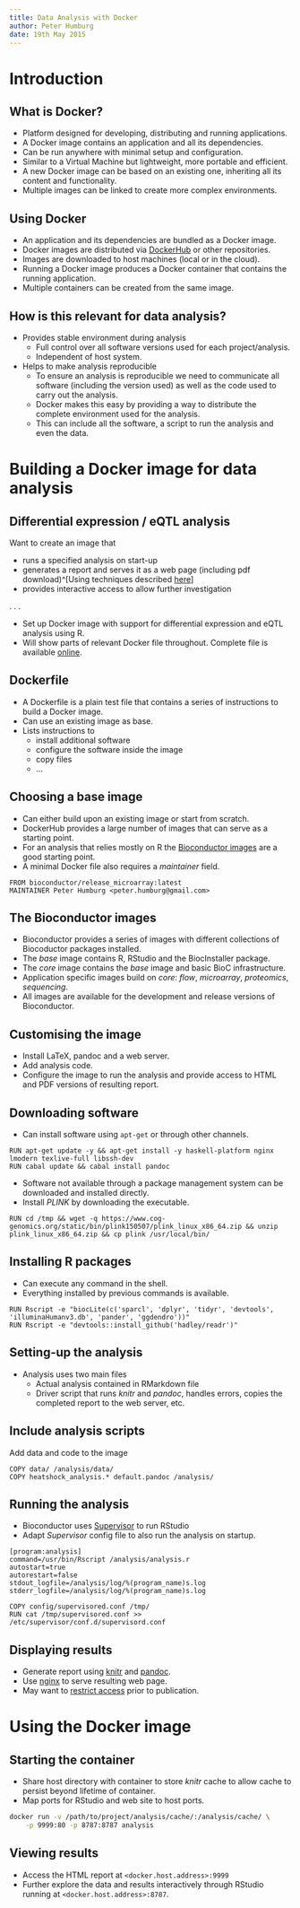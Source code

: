 ```yaml
---
title: Data Analysis with Docker
author: Peter Humburg
date: 19th May 2015
---
```


# Introduction
## What is Docker?

* Platform designed for developing, distributing and running applications.
* A Docker image contains an application and all its dependencies.
* Can be run anywhere with minimal setup and configuration.
* Similar to a Virtual Machine but lightweight, more portable and efficient.
* A new Docker image can be based on an existing one, inheriting all its content and functionality.
* Multiple images can be linked to create more complex environments.

## Using Docker

* An application and its dependencies are bundled as a Docker image.
* Docker images are distributed via [DockerHub](https://hub.docker.com/) or other repositories.
* Images are downloaded to host machines (local or in the cloud).
* Running a Docker image produces a Docker container that contains the running application.
* Multiple containers can be created from the same image.

## How is this relevant for data analysis?

* Provides stable environment during analysis
    - Full control over all software versions used for each project/analysis.
    - Independent of host system.
* Helps to make analysis reproducible
    - To ensure an analysis is reproducible we need to communicate all software (including the version used) as well as the code used to carry out the analysis.
    - Docker makes this easy by providing a way to distribute the complete environment used for the analysis.
    - This can include all the software, a script to run the analysis and even the data.

# Building a Docker image for data analysis
## Differential expression / eQTL analysis

Want to create an image that

* runs a specified analysis on start-up
* generates a report and serves it as a web page (including pdf download)^[Using techniques described [here](http://galahad.well.ox.ac.uk/repro/)]
* provides interactive access to allow further investigation 
 
. . .

* Set up Docker image with support for differential expression and eQTL analysis using R.
* Will show parts of relevant Docker file throughout. Complete file is available 
  [online](https://github.com/jknightlab/heatshock/blob/master/Dockerfile).  

## Dockerfile

* A Dockerfile is a plain test file that contains a series of instructions to 
  build a Docker image.
* Can use an existing image as base.
* Lists instructions to
	- install additional software
	- configure the software inside the image
	- copy files
	- ...

## Choosing a base image

* Can either build upon an existing image or start from scratch.
* DockerHub provides a large number of images that can serve as a starting point.
* For an analysis that relies mostly on R the [Bioconductor images](https://registry.hub.docker.com/repos/bioconductor/) are a good starting point.
* A minimal Docker file also requires a *maintainer* field.

```docker
FROM bioconductor/release_microarray:latest
MAINTAINER Peter Humburg <peter.humburg@gmail.com>
```

## The Bioconductor images

* Bioconductor provides a series of images with different collections of Biocoductor
  packages installed.
* The *base* image contains R, RStudio and the BiocInstaller package.
* The *core* image contains the *base* image and basic BioC infrastructure.
* Application specific images build on *core*: *flow*, *microarray*,
  *proteomics*, *sequencing*.
* All images are available for the development and release versions of Bioconductor.

## Customising the image

* Install LaTeX, pandoc and a web server.
* Add analysis code.
* Configure the image to run the analysis and provide access to HTML and
  PDF versions of resulting report.

## Downloading software

* Can install software using `apt-get` or through other channels.

```docker
RUN apt-get update -y && apt-get install -y haskell-platform nginx lmodern texlive-full libssh-dev  
RUN cabal update && cabal install pandoc
```

* Software not available through a package management system can be 
  downloaded and installed directly.
* Install *PLINK* by downloading the executable.

```docker
RUN cd /tmp && wget -q https://www.cog-genomics.org/static/bin/plink150507/plink_linux_x86_64.zip && unzip plink_linux_x86_64.zip && cp plink /usr/local/bin/ 
```

## Installing R packages

* Can execute any command in the shell.
* Everything installed by previous commands is available.

```docker
RUN Rscript -e "biocLite(c('sparcl', 'dplyr', 'tidyr', 'devtools', 'illuminaHumanv3.db', 'pander', 'ggdendro'))"
RUN Rscript -e "devtools::install_github('hadley/readr')"
```

## Setting-up the analysis

* Analysis uses two main files
	- Actual analysis contained in RMarkdown file
	- Driver script that runs *knitr* and *pandoc*, handles errors, 
	  copies the completed report to the web server, etc.

## Include analysis scripts

Add data and code to the image

```docker
COPY data/ /analysis/data/
COPY heatshock_analysis.* default.pandoc /analysis/
```

## Running the analysis

* Bioconductor uses [Supervisor](http://supervisord.org/) to run RStudio
* Adapt *Supervisor* config file to also run the analysis on startup.

```config
[program:analysis]
command=/usr/bin/Rscript /analysis/analysis.r
autostart=true
autorestart=false
stdout_logfile=/analysis/log/%(program_name)s.log
stderr_logfile=/analysis/log/%(program_name)s.log
```

```docker
COPY config/supervisored.conf /tmp/
RUN cat /tmp/supervisored.conf >> /etc/supervisor/conf.d/supervisord.conf
```

## Displaying results

* Generate report using [knitr](http://yihui.name/knitr/) and 
  [pandoc](http://pandoc.org/).
* Use [nginx](http://nginx.org/en/) to serve resulting web page.
* May want to [restrict access](http://nginx.com/resources/admin-guide/restricting-access/) 
  prior to publication.

# Using the Docker image

## Starting the container

* Share host directory with container to store *knitr* cache to 
  allow cache to persist beyond lifetime of container.
* Map ports for RStudio and web site to host ports.

```sh
docker run -v /path/to/project/analysis/cache/:/analysis/cache/ \
	-p 9999:80 -p 8787:8787 analysis
```

## Viewing results

* Access the HTML report at `<docker.host.address>:9999`
* Further explore the data and results interactively through
  RStudio running at `<docker.host.address>:8787`.

